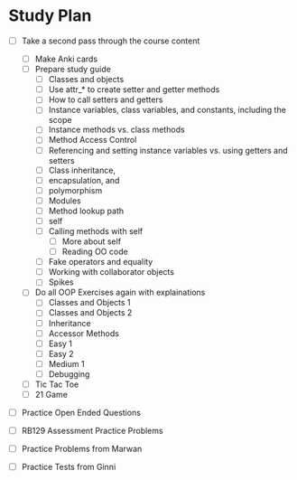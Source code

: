 # Study Plan
- [ ] Take a second pass through the course content
  - [ ] Make Anki cards
  - [ ] Prepare study guide
      - [ ] Classes and objects
      - [ ] Use attr_* to create setter and getter methods
      - [ ] How to call setters and getters
      - [ ] Instance variables, class variables, and constants, including the scope
      - [ ] Instance methods vs. class methods
      - [ ] Method Access Control
      - [ ] Referencing and setting instance variables vs. using getters and setters
      - [ ] Class inheritance,
      - [ ] encapsulation, and 
      - [ ] polymorphism
      - [ ] Modules
      - [ ] Method lookup path
      - [ ] self
      - [ ] Calling methods with self
          - [ ] More about self
          - [ ] Reading OO code
      - [ ] Fake operators and equality
      - [ ] Working with collaborator objects
      - [ ] Spikes
  - [ ] Do all OOP Exercises again with explainations
      - [ ] Classes and Objects 1
      - [ ] Classes and Objects 2
      - [ ] Inheritance
      - [ ] Accessor Methods
      - [ ] Easy 1
      - [ ] Easy 2
      - [ ] Medium 1
      - [ ] Debugging
  - [ ] Tic Tac Toe
  - [ ] 21 Game
- [ ] Practice Open Ended Questions
- [ ] RB129 Assessment Practice Problems
- [ ] Practice Problems from Marwan
- [ ] Practice Tests from Ginni

